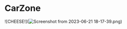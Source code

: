 # CarZone

![CHEESE!](![Screenshot from 2023-06-21 18-17-39.png](..%2F..%2FPictures%2FScreenshots%2FScreenshot%20from%202023-06-21%2018-17-39.png))
